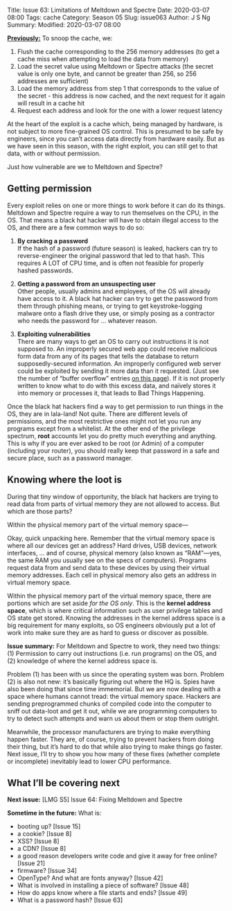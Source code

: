 Title: Issue 63: Limitations of Meltdown and Spectre
Date: 2020-03-07 08:00
Tags: cache
Category: Season 05
Slug: issue063
Author: J S Ng
Summary: 
Modified: 2020-03-07 08:00

[**Previously:**](https://buttondown.email/laymansguide/archive/) To snoop the cache, we:

1. Flush the cache corresponding to the 256 memory addresses (to get a cache miss when attempting to load the data from memory)
2. Load the secret value using Meltdown or Spectre attacks (the secret value is only one byte, and cannot be greater than 256, so 256 addresses are sufficient)
3. Load the memory address from step 1 that corresponds to the value of the secret - this address is now cached, and the next request for it again will result in a cache hit
4. Request each address and look for the one with a lower request latency

At the heart of the exploit is a cache which, being managed by hardware, is not subject to more fine-grained OS control. This is presumed to be safe by engineers, since you can’t access data directly from hardware easily. But as we have seen in this season, with the right exploit, you can still get to that data, with or without permission.

Just how vulnerable are we to Meltdown and Spectre?

## Getting permission

Every exploit relies on one or more things to work before it can do its things. Meltdown and Spectre require a way to run themselves on the CPU, in the OS. That means a black hat hacker will have to obtain illegal access to the OS, and there are a few common ways to do so:

1. **By cracking a password**  
   If the hash of a password (future season) is leaked, hackers can try to reverse-engineer the original password that led to that hash. This requires A LOT of CPU time, and is often not feasible for properly hashed passwords.

2. **Getting a password from an unsuspecting user**  
   Other people, usually admins and employees, of the OS will already have access to it. A black hat hacker can try to get the password from them through phishing means, or trying to get keystroke-logging malware onto a flash drive they use, or simply posing as a contractor who needs the password for … whatever reason.

3. **Exploiting vulnerabilities**  
   There are many ways to get an OS to carry out instructions it is not supposed to. An improperly secured web app could receive malicious form data from any of its pages that tells the database to return supposedly-secured information. An improperly configured web server could be exploited by sending it more data than it requested. (Just see the number of “buffer overflow” entries [on this page](https://www.cvedetails.com/vulnerability-list/vendor_id-45/product_id-66/opov-1/Apache-Http-Server.html)). If it is not properly written to know what to do with this excess data, and naïvely stores it into memory or processes it, that leads to Bad Things Happening.

Once the black hat hackers find a way to get permission to run things in the OS, they are in lala-land! Not quite. There are different levels of permissions, and the most restrictive ones might not let you run any programs except from a whitelist. At the other end of the privilege spectrum, **root** accounts let you do pretty much everything and anything. This is why if you are ever asked to be root (or Admin) of a computer (including your router), you should really keep that password in a safe and secure place, such as a password manager.

## Knowing where the loot is

During that tiny window of opportunity, the black hat hackers are trying to read data from parts of virtual memory they are not allowed to access. But which are those parts?

Within the physical memory part of the virtual memory space—

Okay, quick unpacking here. Remember that the virtual memory space is where all our devices get an address? Hard drives, USB devices, network interfaces, … and of course, physical memory (also known as “RAM”—yes, the same RAM you usually see on the specs of computers). Programs request data from and send data to these devices by using their virtual memory addresses. Each cell in physical memory also gets an address in virtual memory space.

Within the physical memory part of the virtual memory space, there are portions which are set aside *for the OS only*. This is the **kernel address space**, which is where critical information such as user privilege tables and OS state get stored. Knowing the addresses in the kernel address space is a big requirement for many exploits, so OS engineers obviously put a lot of work into make sure they are as hard to guess or discover as possible.

**Issue summary:** For Meltdown and Spectre to work, they need two things: (1) Permission to carry out instructions (i.e. run programs) on the OS, and (2) knowledge of where the kernel address space is.

Problem (1) has been with us since the operating system was born. Problem (2) is also not new: it’s basically figuring out where the HQ is. Spies have also been doing that since time immemorial. But we are now dealing with a space where humans cannot tread: the virtual memory space. Hackers are sending preprogrammed chunks of compiled code into the computer to sniff out data-loot and get it out, while we are programming computers to try to detect such attempts and warn us about them or stop them outright.

Meanwhile, the processor manufacturers are trying to make everything happen faster. They are, of course, trying to prevent hackers from doing their thing, but it’s hard to do that while also trying to make things go faster. Next issue, I’ll try to show you how many of these fixes (whether complete or incomplete) inevitably lead to lower CPU performance.

## What I’ll be covering next

**Next issue:** [LMG S5] Issue 64: Fixing Meltdown and Spectre

**Sometime in the future:** What is:

- booting up? [Issue 15]
- a cookie? [Issue 8]
- XSS? [Issue 8]
- a CDN? [Issue 8]
- a good reason developers write code and give it away for free online? [Issue 21]
- firmware? [Issue 34]
- OpenType? And what are fonts anyway? [Issue 42]
- What is involved in installing a piece of software? [Issue 48]
- How do apps know where a file starts and ends? [Issue 49]
- What is a password hash? [Issue 63]
